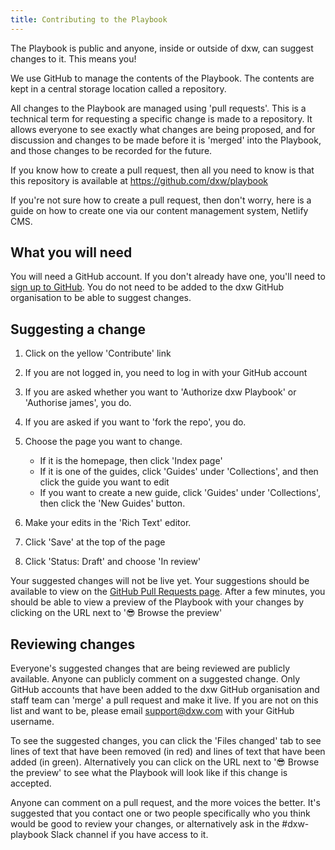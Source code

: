 ```yaml
---
title: Contributing to the Playbook
---
```

The Playbook is public and anyone, inside or outside of dxw, can suggest changes to it. This means you!

We use GitHub to manage the contents of the Playbook. The contents are kept in a central storage location called a repository.

All changes to the Playbook are managed using 'pull requests'. This is a technical term for requesting a specific change is made to a repository. It allows everyone to see exactly what changes are being proposed, and for discussion and changes to be made before it is 'merged' into the Playbook, and those changes to be recorded for the future.

If you know how to create a pull request, then all you need to know is that this repository is available at <https://github.com/dxw/playbook>

If you're not sure how to create a pull request, then don't worry, here is a guide on how to create one via our content management system, Netlify CMS.

## What you will need

You will need a GitHub account. If you don't already have one, you'll need to [sign up to GitHub](https://github.com/signup). You do not need to be added to the dxw GitHub organisation to be able to suggest changes.

## Suggesting a change

1. Click on the yellow 'Contribute' link
2. If you are not logged in, you need to log in with your GitHub account
3. If you are asked whether you want to 'Authorize dxw Playbook' or 'Authorise james', you do.
4. If you are asked if you want to 'fork the repo', you do.
5. Choose the page you want to change.

   * If it is the homepage, then click 'Index page'
   * If it is one of the guides, click 'Guides' under 'Collections', and then click the guide you want to edit
   * If you want to create a new guide, click 'Guides' under 'Collections', then click the 'New Guides' button.
6. Make your edits in the 'Rich Text' editor.
7. Click 'Save' at the top of the page
8. Click 'Status: Draft' and choose 'In review'

Your suggested changes will not be live yet. Your suggestions should be available to view on the [GitHub Pull Requests page](https://github.com/dxw/playbook/pulls). After a few minutes, you should be able to view a preview of the Playbook with your changes by clicking on the URL next to '😎 Browse the preview'

## Reviewing changes

Everyone's suggested changes that are being reviewed are publicly available. Anyone can publicly comment on a suggested change. Only GitHub accounts that have been added to the dxw GitHub organisation and staff team can 'merge' a pull request and make it live. If you are not on this list and want to be, please email [support@dxw.com](mailto:support@dxw.com) with your GitHub username.

To see the suggested changes, you can click the 'Files changed' tab to see lines of text that have been removed (in red) and lines of text that have been added (in green). Alternatively you can click on the URL next to '😎 Browse the preview' to see what the Playbook will look like if this change is accepted.

Anyone can comment on a pull request, and the more voices the better. It's suggested that you contact one or two people specifically who you think would be good to review your changes, or alternatively ask in the #dxw-playbook Slack channel if you have access to it.